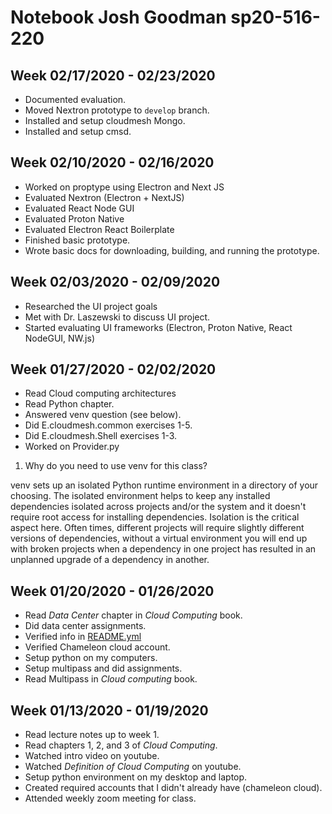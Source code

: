 # Notebook Josh Goodman sp20-516-220

## Week 02/17/2020 - 02/23/2020

* Documented evaluation.
* Moved Nextron prototype to `develop` branch.
* Installed and setup cloudmesh Mongo.
* Installed and setup cmsd.

## Week 02/10/2020 - 02/16/2020

* Worked on proptype using Electron and Next JS
* Evaluated Nextron (Electron + NextJS)
* Evaluated React Node GUI
* Evaluated Proton Native
* Evaluated Electron React Boilerplate
* Finished basic prototype.
* Wrote basic docs for downloading, building, and running the prototype.

## Week 02/03/2020 - 02/09/2020

* Researched the UI project goals
* Met with Dr. Laszewski to discuss UI project.
* Started evaluating UI frameworks (Electron, Proton Native, React NodeGUI, NW.js)

## Week 01/27/2020 - 02/02/2020

* Read Cloud computing architectures
* Read Python chapter.
* Answered venv question (see below).
* Did E.cloudmesh.common exercises 1-5.
* Did E.cloudmesh.Shell exercises 1-3.
* Worked on Provider.py

1. Why do you need to use venv for this class?

  venv sets up an isolated Python runtime environment in a directory of your choosing.  The isolated
  environment helps to keep any installed dependencies isolated across projects and/or the system
  and it doesn't require root access for installing dependencies.  Isolation is the critical aspect here.
  Often times, different projects will require slightly different versions of dependencies, without a virtual
  environment you will end up with broken projects when a dependency in one project
  has resulted in an unplanned upgrade of a dependency in another.

## Week 01/20/2020 - 01/26/2020

* Read *Data Center*  chapter in *Cloud Computing* book.
* Did data center assignments.
* Verified info in [README.yml](./README.yml)
* Verified Chameleon cloud account.
* Setup python on my computers.
* Setup multipass and did assignments.
* Read Multipass in *Cloud computing* book.

## Week 01/13/2020 - 01/19/2020

* Read lecture notes up to week 1.
* Read chapters 1, 2, and 3 of *Cloud Computing*.
* Watched intro video on youtube.
* Watched *Definition of Cloud Computing* on youtube.
* Setup python environment on my desktop and laptop.
* Created required accounts that I didn't already have (chameleon cloud).
* Attended weekly zoom meeting for class.

